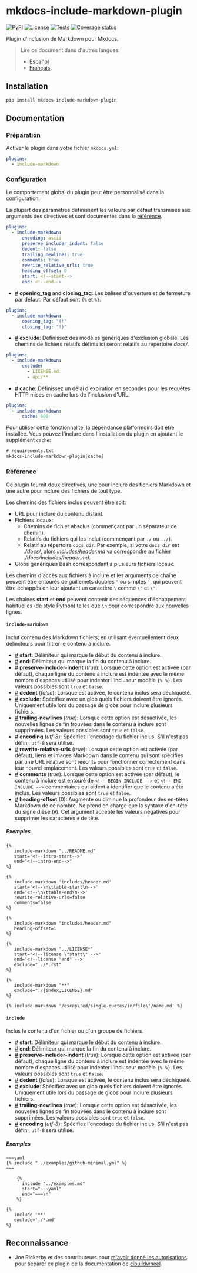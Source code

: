 # mkdocs-include-markdown-plugin

[![PyPI][pypi-version-badge-link]][pypi-link]
[![License][license-image]][license-link] [![Tests][tests-image]][tests-link]
[![Coverage status][coverage-image]][coverage-link]

Plugin d'inclusion de Markdown pour Mkdocs.

> Lire ce document dans d'autres langues:
>
> - [Español][es-readme-link]
> - [Français][fr-readme-link]

## Installation

```bash
pip install mkdocs-include-markdown-plugin
```

## Documentation

### Préparation

Activer le plugin dans votre fichier `mkdocs.yml`:

```yaml
plugins:
  - include-markdown
```

### Configuration

Le comportement global du plugin peut être personnalisé dans la configuration.

La plupart des paramètres définissent les valeurs par défaut transmises aux
arguments des directives et sont documentés dans la [référence](#référence).

```yaml
plugins:
  - include-markdown:
      encoding: ascii
      preserve_includer_indent: false
      dedent: false
      trailing_newlines: true
      comments: true
      rewrite_relative_urls: true
      heading_offset: 0
      start: <!--start-->
      end: <!--end-->
```

- <a name="config_tags" href="#config_tags">#</a> **opening_tag** and
**closing_tag**: Les balises d'ouverture et de fermeture par défaut. Par
défaut sont `{%` et `%}`.

```yaml
plugins:
  - include-markdown:
      opening_tag: "{!"
      closing_tag: "!}"
```

- <a name="config_exclude" href="#config_exclude">#</a> **exclude**: Définissez
des modèles génériques d'exclusion globale. Les chemins de fichiers relatifs
définis ici seront relatifs au répertoire *docs/*.

```yaml
plugins:
  - include-markdown:
      exclude:
        - LICENSE.md
        - api/**
```

- <a name="config_cache" href="#config_cache">#</a> **cache**: Définissez un
délai d'expiration en secondes pour les requêtes HTTP mises en cache lors de
l'inclusion d'URL.

```yaml
plugins:
  - include-markdown:
      cache: 600
```

Pour utiliser cette fonctionnalité, la dépendance [platformdirs] doit être
installée. Vous pouvez l'inclure dans l'installation du plugin en ajoutant le
supplément `cache`:

```txt
# requirements.txt
mkdocs-include-markdown-plugin[cache]
```

### Référence

Ce plugin fournit deux directives, une pour inclure des fichiers Markdown et une
autre pour inclure des fichiers de tout type.

Les chemins des fichiers inclus peuvent être soit:

- URL pour inclure du contenu distant.
- Fichiers locaux:
   - Chemins de fichier absolus (commençant par un séparateur de chemin).
   - Relatifs du fichiers qui les inclut (commençant par `./` ou `../`).
   - Relatif au répertoire `docs_dir`. Par exemple, si votre `docs_dir` est
_./docs/_, alors _includes/header.md_ va correspondre au fichier
*_./docs/includes/header.md_*.
- Globs génériques Bash correspondant à plusieurs fichiers locaux.

Les chemins d'accès aux fichiers à inclure et les arguments de chaîne peuvent
être entourés de guillemets doubles `"` ou simples `'`, qui peuvent être
échappés en leur ajoutant un caractère `\` comme `\"` et `\'`.

Les chaînes **start** et **end** peuvent contenir des séquences d'échappement
habituelles (de style Python) telles que `\n` pour correspondre aux nouvelles
lignes.

#### **`include-markdown`**

Inclut contenu des Markdown fichiers, en utilisant éventuellement deux
délimiteurs pour filtrer le contenu à inclure.

- <a name="include-markdown_start" href="#include-markdown_start">#</a>
**start**: Délimiteur qui marque le début du contenu à inclure.
- <a name="include-markdown_end" href="#include-markdown_end">#</a> **end**:
Délimiteur qui marque la fin du contenu à inclure.
- <a name="include-markdown_preserve-includer-indent"
href="#include-markdown_preserve-includer-indent">#</a>
**preserve-includer-indent** (*true*): Lorsque cette option est activée (par
défaut), chaque ligne du contenu à inclure est indentée avec le même nombre
d'espaces utilisé pour indenter l'incluseur modèle `{% %}`. Les valeurs
possibles sont `true` et `false`.
- <a name="include-markdown_dedent" href="#include-markdown_dedent">#</a>
**dedent** (*false*): Lorsque est activée, le contenu inclus sera déchiqueté.
- <a name="include-markdown_exclude" href="#include-markdown_exclude">#</a>
**exclude**: Spécifiez avec un glob quels fichiers doivent être ignorés.
Uniquement utile lors du passage de globs pour inclure plusieurs fichiers.
- <a name="include-markdown_trailing-newlines"
href="#include-markdown_trailing-newlines">#</a> **trailing-newlines**
(*true*): Lorsque cette option est désactivée, les nouvelles lignes de fin
trouvées dans le contenu à inclure sont supprimées. Les valeurs possibles sont
`true` et `false`.
- <a name="include-markdown_encoding" href="#include-markdown_encoding">#</a>
**encoding** (*utf-8*): Spécifiez l'encodage du fichier inclus. S'il n'est pas
défini, `utf-8` sera utilisé.
- <a name="include-markdown_rewrite-relative-urls"
href="#include-markdown_rewrite-relative-urls">#</a> **rewrite-relative-urls**
(*true*): Lorsque cette option est activée (par défaut), liens et images
Markdown dans le contenu qui sont spécifiés par une URL relative sont réécrits
pour fonctionner correctement dans leur nouvel emplacement. Les valeurs
possibles sont `true` et `false`.
- <a name="include-markdown_comments" href="#include-markdown_comments">#</a>
**comments** (*true*): Lorsque cette option est activée (par défaut), le
contenu à inclure est entouré de `<!-- BEGIN INCLUDE -->` et
`<!-- END INCLUDE -->` commentaires qui aident à identifier que le contenu a été
inclus. Les valeurs possibles sont `true` et `false`.
- <a name="include-markdown_heading-offset"
href="#include-markdown_heading-offset">#</a> **heading-offset** (0): Augmente
ou diminue la profondeur des en-têtes Markdown de ce nombre. Ne prend en charge
que la syntaxe d'en-tête du signe dièse (`#`). Cet argument accepte les valeurs
négatives pour supprimer les caractères `#` de tête.

##### Exemples

```jinja
{%
   include-markdown "../README.md"
   start="<!--intro-start-->"
   end="<!--intro-end-->"
%}
```

```jinja
{%
   include-markdown 'includes/header.md'
   start='<!--\n\ttable-start\n-->'
   end='<!--\n\ttable-end\n-->'
   rewrite-relative-urls=false
   comments=false
%}
```

```jinja
{%
   include-markdown "includes/header.md"
   heading-offset=1
%}
```

```jinja
{%
   include-markdown "../LICENSE*"
   start="<!--license \"start\" -->"
   end='<!--license "end" -->'
   exclude="../*.rst"
%}
```

```jinja
{%
   include-markdown "**"
   exclude="./{index,LICENSE}.md"
%}
```

```jinja
{% include-markdown '/escap\'ed/single-quotes/in/file\'/name.md' %}
```

#### **`include`**

Inclus le contenu d'un fichier ou d'un groupe de fichiers.

- <a name="include_start" href="#include_start">#</a> **start**: Délimiteur qui
marque le début du contenu à inclure.
- <a name="include_end" href="#include_end">#</a> **end**: Délimiteur qui marque
la fin du contenu à inclure.
- <a name="include_preserve-includer-indent"
href="#include_preserve-includer-indent">#</a> **preserve-includer-indent**
(*true*): Lorsque cette option est activée (par défaut), chaque ligne du contenu
à inclure est indentée avec le même nombre d'espaces utilisé pour indenter
l'incluseur modèle `{% %}`. Les valeurs possibles sont `true` et `false`.
- <a name="include_dedent" href="#include_dedent">#</a> **dedent** (*false*):
Lorsque est activée, le contenu inclus sera déchiqueté.
- <a name="include_exclude" href="#include_exclude">#</a> **exclude**: Spécifiez
avec un glob quels fichiers doivent être ignorés. Uniquement utile lors du
passage de globs pour inclure plusieurs fichiers.
- <a name="include_trailing-newlines" href="#include_trailing-newlines">#</a>
**trailing-newlines** (*true*): Lorsque cette option est désactivée, les
nouvelles lignes de fin trouvées dans le contenu à inclure sont supprimées. Les
valeurs possibles sont `true` et `false`.
- <a name="include_encoding" href="#include_encoding">#</a> **encoding**
(*utf-8*): Spécifiez l'encodage du fichier inclus. S'il n'est pas défini,
`utf-8` sera utilisé.

##### Exemples

```jinja
~~~yaml
{% include "../examples/github-minimal.yml" %}
~~~
```

```jinja
    {%
      include "../examples.md"
      start="~~~yaml"
      end="~~~\n"
    %}
```

```jinja
{%
   include '**'
   exclude='./*.md'
%}
```

## Reconnaissance

- Joe Rickerby et des contributeurs pour [m'avoir donné les
autorisations][cibuildwheel-470] pour séparer ce plugin de la documentation de
[cibuildwheel][cibuildwheel-repo-link].

[pypi-link]: https://pypi.org/project/mkdocs-include-markdown-plugin
[pypi-version-badge-link]: https://img.shields.io/pypi/v/mkdocs-include-markdown-plugin?logo=pypi&logoColor=white
[tests-image]: https://img.shields.io/github/actions/workflow/status/mondeja/mkdocs-include-markdown-plugin/ci.yml?logo=github&label=tests&branch=master
[tests-link]: https://github.com/mondeja/mkdocs-include-markdown-plugin/actions?query=workflow%3ACI
[coverage-image]: https://img.shields.io/codecov/c/github/mondeja/mkdocs-include-markdown-plugin?logo=codecov&logoColor=white
[coverage-link]: https://app.codecov.io/gh/mondeja/mkdocs-include-markdown-plugin
[license-image]: https://img.shields.io/pypi/l/mkdocs-include-markdown-plugin?color=light-green&logo=apache&logoColor=white
[license-link]: https://github.com/mondeja/mkdocs-include-markdown-plugin/blob/master/LICENSE
[platformdirs]: https://pypi.org/project/platformdirs/
[cibuildwheel-470]: https://github.com/pypa/cibuildwheel/issues/470
[cibuildwheel-repo-link]: https://github.com/pypa/cibuildwheel
[es-readme-link]: https://github.com/mondeja/mkdocs-include-markdown-plugin/blob/master/locale/es/README.md
[fr-readme-link]: https://github.com/mondeja/mkdocs-include-markdown-plugin/blob/master/locale/fr/README.md
[Bash wildcard globs]: https://facelessuser.github.io/wcmatch/glob/#syntax
